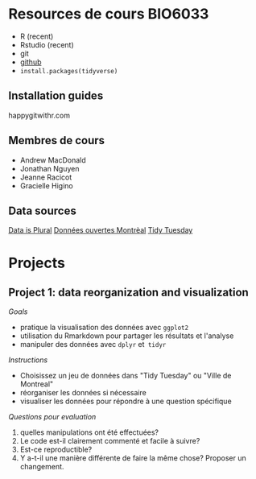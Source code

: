 
# Resources de cours BIO6033

* R (recent)
* Rstudio (recent)
* git
* [github](github.com)
* `install.packages(tidyverse)`


## Installation guides
happygitwithr.com

## Membres de cours

* Andrew MacDonald
* Jonathan Nguyen
* Jeanne Racicot
* Gracielle Higino

## Data sources

[Data is Plural](https://tinyletter.com/data-is-plural)
[Données ouvertes Montrèal](http://donnees.ville.montreal.qc.ca/)
[Tidy Tuesday](https://github.com/rfordatascience/tidytuesday)


# Projects

## Project 1: data reorganization and visualization

*Goals*

* pratique la visualisation des données avec `ggplot2`
* utilisation du Rmarkdown pour partager les résultats et l'analyse
* manipuler des données avec `dplyr` et` tidyr`

*Instructions*

* Choisissez un jeu de données dans "Tidy Tuesday" ou "Ville de Montreal"
* réorganiser les données si nécessaire
* visualiser les données pour répondre à une question spécifique

*Questions pour evaluation* 

1. quelles manipulations ont été effectuées?
1. Le code est-il clairement commenté et facile à suivre?
1. Est-ce reproductible?
1. Y a-t-il une manière différente de faire la même chose? Proposer un changement.